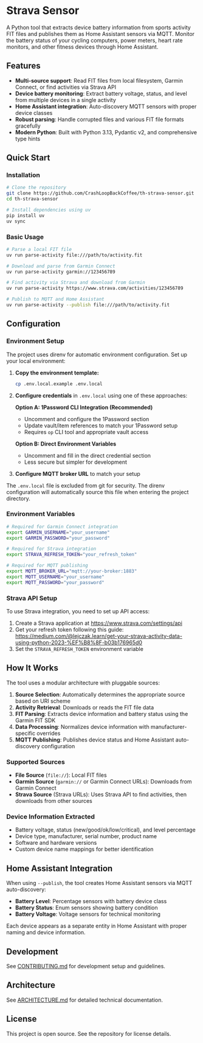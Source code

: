 # Strava Sensor

A Python tool that extracts device battery information from sports activity FIT files and publishes them as Home Assistant sensors via MQTT. Monitor the battery status of your cycling computers, power meters, heart rate monitors, and other fitness devices through Home Assistant.

## Features

- **Multi-source support**: Read FIT files from local filesystem, Garmin Connect, or find activities via Strava API
- **Device battery monitoring**: Extract battery voltage, status, and level from multiple devices in a single activity
- **Home Assistant integration**: Auto-discovery MQTT sensors with proper device classes
- **Robust parsing**: Handle corrupted files and various FIT file formats gracefully
- **Modern Python**: Built with Python 3.13, Pydantic v2, and comprehensive type hints

## Quick Start

### Installation

```bash
# Clone the repository
git clone https://github.com/CrashLoopBackCoffee/th-strava-sensor.git
cd th-strava-sensor

# Install dependencies using uv
pip install uv
uv sync
```

### Basic Usage

```bash
# Parse a local FIT file
uv run parse-activity file:///path/to/activity.fit

# Download and parse from Garmin Connect
uv run parse-activity garmin://123456789

# Find activity via Strava and download from Garmin
uv run parse-activity https://www.strava.com/activities/123456789

# Publish to MQTT and Home Assistant
uv run parse-activity --publish file:///path/to/activity.fit
```

## Configuration

### Environment Setup

The project uses direnv for automatic environment configuration. Set up your local environment:

1. **Copy the environment template:**
   ```bash
   cp .env.local.example .env.local
   ```

2. **Configure credentials** in `.env.local` using one of these approaches:

   **Option A: 1Password CLI Integration (Recommended)**
   - Uncomment and configure the 1Password section
   - Update vault/item references to match your 1Password setup
   - Requires `op` CLI tool and appropriate vault access

   **Option B: Direct Environment Variables**
   - Uncomment and fill in the direct credential section
   - Less secure but simpler for development

3. **Configure MQTT broker URL** to match your setup

The `.env.local` file is excluded from git for security. The direnv configuration will automatically source this file when entering the project directory.

### Environment Variables

```bash
# Required for Garmin Connect integration
export GARMIN_USERNAME="your_username"
export GARMIN_PASSWORD="your_password"

# Required for Strava integration
export STRAVA_REFRESH_TOKEN="your_refresh_token"

# Required for MQTT publishing
export MQTT_BROKER_URL="mqtt://your-broker:1883"
export MQTT_USERNAME="your_username"
export MQTT_PASSWORD="your_password"
```

### Strava API Setup

To use Strava integration, you need to set up API access:

1. Create a Strava application at https://www.strava.com/settings/api
2. Get your refresh token following this guide: https://medium.com/@lejczak.learn/get-your-strava-activity-data-using-python-2023-%EF%B8%8F-b03b176965d0
3. Set the `STRAVA_REFRESH_TOKEN` environment variable

## How It Works

The tool uses a modular architecture with pluggable sources:

1. **Source Selection**: Automatically determines the appropriate source based on URI scheme
2. **Activity Retrieval**: Downloads or reads the FIT file data
3. **FIT Parsing**: Extracts device information and battery status using the Garmin FIT SDK
4. **Data Processing**: Normalizes device information with manufacturer-specific overrides
5. **MQTT Publishing**: Publishes device status and Home Assistant auto-discovery configuration

### Supported Sources

- **File Source** (`file://`): Local FIT files
- **Garmin Source** (`garmin://` or Garmin Connect URLs): Downloads from Garmin Connect
- **Strava Source** (Strava URLs): Uses Strava API to find activities, then downloads from other sources

### Device Information Extracted

- Battery voltage, status (new/good/ok/low/critical), and level percentage
- Device type, manufacturer, serial number, product name
- Software and hardware versions
- Custom device name mappings for better identification

## Home Assistant Integration

When using `--publish`, the tool creates Home Assistant sensors via MQTT auto-discovery:

- **Battery Level**: Percentage sensors with battery device class
- **Battery Status**: Enum sensors showing battery condition
- **Battery Voltage**: Voltage sensors for technical monitoring

Each device appears as a separate entity in Home Assistant with proper naming and device information.

## Development

See [CONTRIBUTING.md](CONTRIBUTING.md) for development setup and guidelines.

## Architecture

See [ARCHITECTURE.md](ARCHITECTURE.md) for detailed technical documentation.

## License

This project is open source. See the repository for license details.
